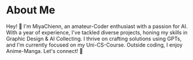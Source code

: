 # About Me

Hey! 👋 I'm MiyaChienn, an amateur-Coder enthusiast with a passion for AI. With a year of experience, I've tackled diverse projects, honing my skills in Graphic Design & AI Collecting. I thrive on crafting solutions using GPTs, and I'm currently focused on my Uni-CS-Course. Outside coding, I enjoy Anime-Manga. Let's connect! 🚀
